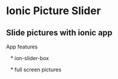Ionic Picture Slider
================

Slide pictures with ionic app
------------------------------------------------

App features

    *  ion-slider-box
    
    *  full screen pictures

